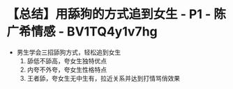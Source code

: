 # 【总结】用舔狗的方式追到女生 - P1 - 陈广希情感 - BV1TQ4y1v7hg

-   男生学会三招舔狗方式，轻松追到女生
    1.  舔低不舔高，夸女生独特优点
    2.  内夸不外夸，夸女生性格特点
    3.  王者舔，夸女生无中生有，拉近关系并达到打情骂俏效果